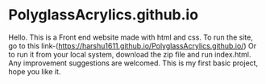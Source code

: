 # PolyglassAcrylics.github.io
Hello.
This is a Front end website made with html and css.
To run the site, go to this link-(https://harshu1611.github.io/PolyglassAcrylics.github.io/)
Or to run it from your local system, download the zip file and run index.html.
Any improvement suggestions are welcomed.
This is my first basic project, hope you like it.
